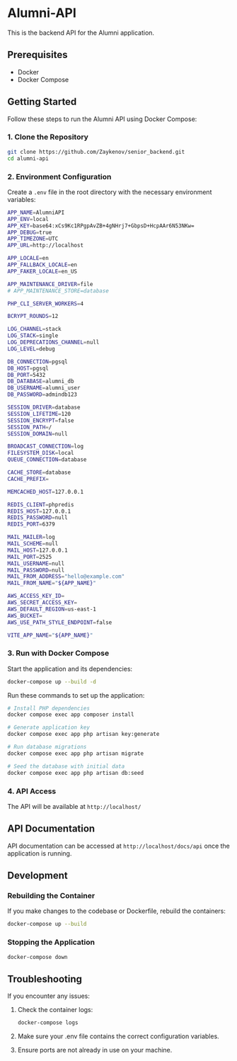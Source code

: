 # Alumni-API

This is the backend API for the Alumni application.

## Prerequisites

- Docker
- Docker Compose

## Getting Started

Follow these steps to run the Alumni API using Docker Compose:

### 1. Clone the Repository

```bash
git clone https://github.com/Zaykenov/senior_backend.git
cd alumni-api
```

### 2. Environment Configuration

Create a `.env` file in the root directory with the necessary environment variables:

```bash
APP_NAME=AlumniAPI
APP_ENV=local
APP_KEY=base64:xCs9Kc1RPgpAvZB+4gNHrj7+GbpsD+HcpAAr6N53NKw=
APP_DEBUG=true
APP_TIMEZONE=UTC
APP_URL=http://localhost

APP_LOCALE=en
APP_FALLBACK_LOCALE=en
APP_FAKER_LOCALE=en_US

APP_MAINTENANCE_DRIVER=file
# APP_MAINTENANCE_STORE=database

PHP_CLI_SERVER_WORKERS=4

BCRYPT_ROUNDS=12

LOG_CHANNEL=stack
LOG_STACK=single
LOG_DEPRECATIONS_CHANNEL=null
LOG_LEVEL=debug

DB_CONNECTION=pgsql
DB_HOST=pgsql
DB_PORT=5432
DB_DATABASE=alumni_db
DB_USERNAME=alumni_user
DB_PASSWORD=admindb123

SESSION_DRIVER=database
SESSION_LIFETIME=120
SESSION_ENCRYPT=false
SESSION_PATH=/
SESSION_DOMAIN=null

BROADCAST_CONNECTION=log
FILESYSTEM_DISK=local
QUEUE_CONNECTION=database

CACHE_STORE=database
CACHE_PREFIX=

MEMCACHED_HOST=127.0.0.1

REDIS_CLIENT=phpredis
REDIS_HOST=127.0.0.1
REDIS_PASSWORD=null
REDIS_PORT=6379

MAIL_MAILER=log
MAIL_SCHEME=null
MAIL_HOST=127.0.0.1
MAIL_PORT=2525
MAIL_USERNAME=null
MAIL_PASSWORD=null
MAIL_FROM_ADDRESS="hello@example.com"
MAIL_FROM_NAME="${APP_NAME}"

AWS_ACCESS_KEY_ID=
AWS_SECRET_ACCESS_KEY=
AWS_DEFAULT_REGION=us-east-1
AWS_BUCKET=
AWS_USE_PATH_STYLE_ENDPOINT=false

VITE_APP_NAME="${APP_NAME}"
```

### 3. Run with Docker Compose

Start the application and its dependencies:

```bash
docker-compose up --build -d
```

Run these commands to set up the application:
```bash
# Install PHP dependencies
docker compose exec app composer install

# Generate application key
docker compose exec app php artisan key:generate

# Run database migrations
docker compose exec app php artisan migrate

# Seed the database with initial data
docker compose exec app php artisan db:seed
```

### 4. API Access

The API will be available at `http://localhost/`
## API Documentation

API documentation can be accessed at `http://localhost/docs/api` once the application is running.

## Development

### Rebuilding the Container

If you make changes to the codebase or Dockerfile, rebuild the containers:

```bash
docker-compose up --build
```

### Stopping the Application

```bash
docker-compose down
```

## Troubleshooting

If you encounter any issues:

1. Check the container logs:
    ```bash
    docker-compose logs
    ```

2. Make sure your .env file contains the correct configuration variables.

3. Ensure ports are not already in use on your machine.